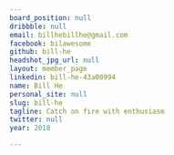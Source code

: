 ```yaml
---
board_position: null
dribbble: null
email: billhebillhe@gmail.com
facebook: bilawesome
github: bill-he
headshot_jpg_url: null
layout: member_page
linkedin: bill-he-43a00994
name: Bill He
personal_site: null
slug: bill-he
tagline: Catch on fire with enthusiasm
twitter: null
year: 2018

---
```

